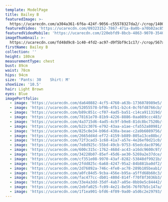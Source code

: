 ```yaml
---
template: ModelPage
title: Bailey B
featuredImage: >-
  https://ucarecdn.com/a304a361-6f6a-424f-9056-c55578327da2/-/crop/1400x606/0,0/-/preview/
featuredVideo: 'https://ucarecdn.com/09323152-7867-471a-8a0b-a70b02ac855f/'
featuredVideoMobile: 'https://ucarecdn.com/220ebfd9-8bcb-4863-9070-35406cc92751/'
imageThumbnail: >-
  https://ucarecdn.com/fd48d9c8-1c40-4fd2-ac97-d9f5bf9c1c17/-/crop/567x621/151,375/-/preview/
firstName: Bailey B
collection: ''
height: 180cm
measurementType: chest
bust: 89cm
waist: 78cm
hips: 94cm
size: 'Pants: 30    Shirt: M'
shoeSize: '10.5'
hair: Light Brown
eyes: Blue
imagePortfolio:
  - image: 'https://ucarecdn.com/da640882-4cf5-4760-a63b-1736078989e5/'
  - image: 'https://ucarecdn.com/52055578-bf9b-4fb1-b2c4-0cf6fd8766cb/'
  - image: 'https://ucarecdn.com/b89c851c-cf07-4ad5-ba51-c14ca911319d/'
  - image: 'https://ucarecdn.com/78161e70-81b9-4226-8886-0aa089ccc483/'
  - image: 'https://ucarecdn.com/4a3715d6-4ad5-4c9f-b9e8-81dc8bc7520b/-/preview/'
  - image: 'https://ucarecdn.com/b22c3076-e792-43aa-a1ae-cfa552a80981/'
  - image: 'https://ucarecdn.com/825c0e34-b96d-430a-beae-c2a9b6089756/'
  - image: 'https://ucarecdn.com/2665dd4d-ef72-4159-b889-805a13ce88bc/'
  - image: 'https://ucarecdn.com/72f3cad3-1c68-41a7-a57e-4e26ef0d21c0/'
  - image: 'https://ucarecdn.com/7e8d925c-55bd-49cb-9753-65edcdac0796/'
  - image: 'https://ucarecdn.com/600c315c-1762-468d-ac43-a16dc9600c97/'
  - image: 'https://ucarecdn.com/34228b07-85ef-45d6-ae30-5269a2e37dce/'
  - image: 'https://ucarecdn.com/cf351e08-9970-43af-8282-53848df9921b/'
  - image: 'https://ucarecdn.com/2fdd825c-6a68-4247-95a2-84b881ba0df2/'
  - image: 'https://ucarecdn.com/2d76892a-746c-4fe0-ac78-289b105beab1/'
  - image: 'https://ucarecdn.com/a0fc84d5-9cba-456e-b95a-a5ffd68b60c3/'
  - image: 'https://ucarecdn.com/fac477cc-db01-480d-814f-f70f8f3036b3/'
  - image: 'https://ucarecdn.com/33e4a3dd-35df-4ab7-a05e-0bb9e5c84442/'
  - image: 'https://ucarecdn.com/2ebfa025-fc09-4e21-8e56-76f07b5c147a/'
  - image: 'https://ucarecdn.com/1f1ea901-bfd6-4f09-9ad0-a5d6c2e29793/'
---
```


